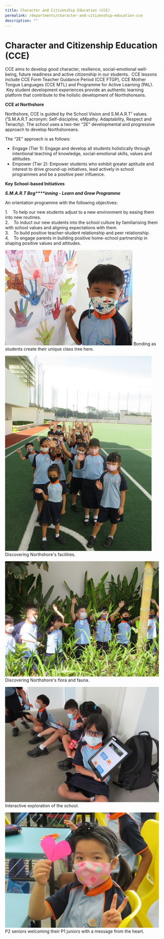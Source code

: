 ```yaml
---
title: Character and Citizenship Education (CCE)
permalink: /departments/character-and-citizenship-education-cce
description: ""
---
```

# **Character and Citizenship Education (CCE)**

CCE aims to develop good character, resilience, social-emotional well-being, future readiness and active citizenship in our students.  CCE lessons include CCE Form Teacher Guidance Period (CCE FTGP), CCE Mother Tongue Languages (CCE MTL) and Programme for Active Learning (PAL).  Key student development experiences provide an authentic learning platform that contribute to the holistic development of Northshoreans.  

**CCE at Northshore**  

Northshore, CCE is guided by the School Vision and S.M.A.R.T¹ values. (¹S.M.A.R.T acronym: Self-discipline, eMpathy. Adaptability, Respect and Tenacity). The school uses a two-tier “2E” developmental and progressive approach to develop Northshoreans.

The “2E” approach is as follows: 

*   Engage (Tier 1): Engage and develop all students holistically through intentional teaching of knowledge, social-emotional skills, values and attitudes.
*   Empower (Tier 2): Empower students who exhibit greater aptitude and interest to drive ground-up initiatives, lead actively in school programmes and be a positive peer influence.

  

**Key School-based Initiatives** 

_**S.M.A.R.T Beg****inning - Learn and Grow Programme**_

An orientation programme with the following objectives:  

1.    To help our new students adjust to a new environment by easing them into new routines.  
2.    To induct our new students into the school culture by familiarising them with school values and aligning expectations with them.   
3.    To build positive teacher-student relationship and peer relationship.   
4.    To engage parents in building positive home-school partnership in shaping positive values and attitudes.

![](/images/2022-Cce_Pic01.jpg)
Bonding as students create their unique class tree here.

![](/images/2022-Cce_Pic02.jpg)
Discovering Northshore's facilities.

![](/images/2022-Cce_Pic03.jpg)
Discovering Northshore's flora and fauna.

![](/images/2022-Cce_Pic04.jpg)
Interactive exploration of the school.

![](/images/2022-Cce_Pic05.jpg)
P2 seniors welcoming their P1 juniors with a message from the heart.